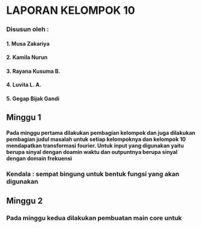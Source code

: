 # LAPORAN KELOMPOK 10

### Disusun oleh :
#### 1. Musa Zakariya
#### 2. Kamila Nurun
#### 3. Rayana Kusuma B.
#### 4. Luvita L. A.
#### 5. Gegap Bijak Gandi

## Minggu 1

#### Pada minggu pertama dilakukan pembagian kelompok dan juga dilakukan pembagian judul masalah untuk setiap kelompoknya dan kelompok 10 mendapatkan transformasi fourier. Untuk input yang digunakan yaitu berupa sinyal dengan doamin waktu dan outpuntnya berupa sinyal dengan domain frekuensi 
### Kendala : sempat bingung untuk bentuk fungsi yang akan digunakan 

## Minggu 2

### Pada minggu kedua dilakukan pembuatan main core untuk 
